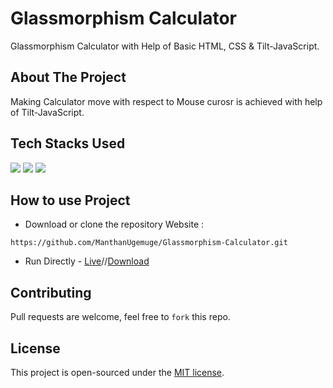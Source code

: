 # Glassmorphism Calculator
Glassmorphism Calculator with Help of Basic HTML, CSS & Tilt-JavaScript.

## About The Project

Making Calculator move with respect to Mouse curosr is achieved with help of Tilt-JavaScript.

## Tech Stacks Used

<a target="_blank" href="https://www.w3schools.com/html/default.asp"><img src="https://img.shields.io/badge/html5%20-%23E34F26.svg?&style=for-the-badge&logo=html5&logoColor=white"></img></a>
<a target="_blank" href="https://www.w3schools.com/css/default.asp"><img src="https://img.shields.io/badge/css3%20-%231572B6.svg?&style=for-the-badge&logo=css3&logoColor=white"></img></a>
<a target="_blank" href="https://www.w3schools.com/js/default.asp"><img src="https://img.shields.io/badge/javascript%20-%23323330.svg?&style=for-the-badge&logo=javascript&logoColor=%23F7DF1E"></img></a>


## How to use Project

- Download or clone the repository Website : 

```
https://github.com/ManthanUgemuge/Glassmorphism-Calculator.git
```
- Run Directly - [Live](https://manthanugemuge.github.io/Glassmorphism-Calculator/)//[Download](https://github.com/ManthanUgemuge/Glassmorphism-Calculator/archive/refs/heads/main.zip)

## Contributing
Pull requests are welcome, feel free to ```fork``` this repo.

## License
This project is open-sourced under the [MIT license]().
